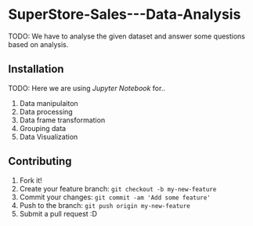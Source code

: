 # SuperStore-Sales---Data-Analysis


TODO: We have to analyse the given dataset and answer some questions based on analysis.
## Installation
TODO: Here we are using  *Jupyter Notebook* for..
1. Data manipulaiton
2. Data processing
3. Data frame transformation
4. Grouping data
5. Data Visualization


## Contributing
1. Fork it!
2. Create your feature branch: `git checkout -b my-new-feature`
3. Commit your changes: `git commit -am 'Add some feature'`
4. Push to the branch: `git push origin my-new-feature`
5. Submit a pull request :D

